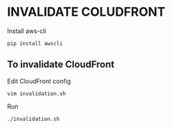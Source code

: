 # INVALIDATE COLUDFRONT

Install aws-cli
```
pip install awscli
```

## To invalidate CloudFront

Edit CloudFront config
```
vim invalidation.sh
```

Run
```
./invalidation.sh
```
